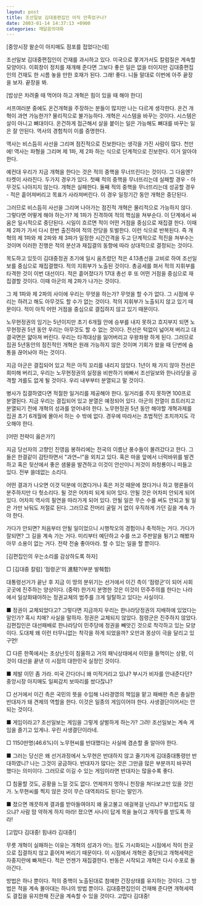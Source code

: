 ```yaml
---
layout: post
title: 조선일보 김대중편집인 아직 안죽었구나?
date: 2003-01-14 14:37:13 +0900
categories: 깨달음의대화
---
```

[중앙시장 왈순이 아지매도 점포를 접었다는데]
  

  
조선일보 김대중편집인이 건재를 과시하고 있다. 미국으로 쫓겨가서도 칼럼질은 계속할 모양이다. 이회창이 정치를 재개해 준다면 그보다 좋은 일은 없을 터이지만 김대중편집인의 건재도 한 시름 놓을 만한 호재가 된다. 그래! 좋다. 니들 말대로 이번에 아주 끝장을 보자. 끝장을 봐.
  

  
[밥상은 차려줄 때 먹어야 하고 개혁은 힘이 있을 때 해야 한다]
  

  
서프여러분 중에도 온건개혁을 주장하는 분들이 많지만 나는 다르게 생각한다. 온건 개혁이 과연 가능한가? 물리적으로 불가능하다. 개혁은 시스템을 바꾸는 것이다. 시스템은 살이 아니고 뼈대이다. 온건하게 접근해서 살을 붙이는 일은 가능해도 뼈대를 바꾸는 일은 잘 안된다. 역사의 경험칙이 이를 증명한다.
  

  
역사는 비스듬히 사선을 그리며 점진적으로 진보한다는 생각을 가진 사람이 많다. 천만에! 역사는 파형을 그리며 제 1파, 제 2파 하는 식으로 단계적으로 진보한다. 이거 알아야 한다.
  

  
예컨대 우리가 지금 개혁을 한다는 것은 적의 중핵을 무너뜨린다는 것이다. 그 다음엔? 타켓이 사라진다. 두가지 경우가 있다. 첫째 적의 중핵을 무너뜨리는데 실패할 경우 - 아무것도 나아지지 않는다. 개혁은 실패한다. 둘째 적의 중핵을 무너뜨리는데 성공할 경우 - 적은 흩어져버리고 목표가 사라져버린다. 이 경우 일정기간 동안 개혁은 중단된다.
  

  
그러므로 비스듬히 사선을 그리며 나아가는 점진적 개혁은 물리적으로 가능하지 않다. 그렇다면 어떻게 해야 하는가? 제 1파가 진격하여 적의 핵심을 쳐부순다. 이 단계에서 싸움은 일시적으로 중단된다. 시일이 흐르면 적이 어떤 거점을 중심으로 재집결 한다. 이때 제 2파가 가서 다시 한번 출진하여 적의 잔당을 토벌한다. 이런 식으로 반복된다. 즉 개혁의 제 1파와 제 2파와 제 3파가 일정한 시간간격을 두고 단계적으로 적진을 쳐부수는 것이며 이러한 진행은 적의 분산과 재집결의 동향에 따라 상대적으로 결정되는 것이다.
  

  
목도하고 있듯이 김대중정권 초기에 일시 움츠렸던 적은 4.13총선을 고비로 하여 조선일보를 중심으로 재집결했다. 적의 지휘부가 노출된 것이다. 총공세를 펴서 적의 지휘부를 타격한 것이 이번 대선이다. 적은 흩어졌다가 17대 총선 후 또 어떤 거점을 중심으로 재집결할 것이다. 이때 아군의 제 2파가 나가는 것이다.
  

  
그 제 1파와 제 2파의 사이에 우리는 무엇을 하는가? 무엇을 할 수가 없다. 그 시점에 우리는 하려고 해도 아무것도 할 수가 없는 것이다. 적의 지휘부가 노출되지 않고 있기 때문이다. 적이 아직 어떤 거점을 중심으로 결집하지 않고 있기 때문이다.
  

  
노무현정권의 임기는 5년이지만 초기 6개월 안에 승부를 내지 못하고 흐지부지 되면 노무현정권 5년 동안 우리는 아무것도 할 수 없는 것이다. 전선은 턱없이 넓어져 버리고 대결국면은 얇아져 버린다. 우리는 타격대상을 잃어버리고 우왕좌왕 하게 된다. 그러므로 집권 5년동안의 점진적인 개혁은 원래 가능하지 않은 것이며 기회가 왔을 때 단번에 숨통을 끊어놔야 하는 것이다.
  

  
지금 아군은 결집되어 있고 적은 아직 꼬리를 내리지 않았다. 1년이 채 가지 않아 전선은 희미해 버리고, 우리는 노무현정권의 실정을 비판하기 바빠서 조선일보와 한나라당을 공격할 겨를도 없게 될 것이다. 우리 내부부터 분열되고 말 것이다.
  

  
병사가 집결하였다면 적절한 일거리를 제공해야 한다. 일거리를 주지 못하면 100프로 분열된다. 지금 우리는 결집되어 있고 분열은 예정되어 있다. 아군의 전열이 흐트러지고 분열되기 전에 개혁의 성과를 얻어내야 한다. 노무현정권 5년 동안 해야할 개혁과제를 집권 초기 6개월에 몰아서 하는 수 밖에 없다. 경우에 따라서는 초법적인 조치까지도 각오해야 한다.
  

  
[어떤 전략이 옳은가?]
  

  
지금 당선자의 고향인 진영읍 봉하리에는 전국의 이름난 풍수들이 몰려갔다고 한다. 그들은 한결같이 감탄하면서 "과연~!"을 외치고 있다. 혹은 마을 앞에서 너럭바위를 발견하고 혹은 뒷산에서 좋은 샘물을 발견하고 이것이 안산이니 저것이 좌청룡이니 떠들고 있다. 전부 쓸데없는 소리다.
  

  
어떤 결과가 나오면 이것 덕분에 이겼다거나 혹은 저것 때문에 졌다거나 하고 평론들이 분주하지만 다 헛소리다. 될 것은 어차피 되게 되어 있다. 안될 것은 어차피 안되게 되어 있다. 어차피 역사의 필연을 따라가게 되어 있다. 안될 일은 무슨 수를 써도 안되고 될 일은 가만 놔둬도 저절로 된다. 그러므로 잔머리 굴릴 거 없이 우직하게 가던 길을 계속 가야 한다.
  

  
가다가 안되면? 처음부터 안될 일이었으니 시행착오의 경험이나 축적하는 거다. 가다가 잘되면? 그 길을 계속 가는 거다. 미리부터 예단하고 수를 쓰고 주판알을 튕기고 해봤자 아무 소용이 없는 거다. 전략 전술 좋아마라. 할 수 있는 일을 할 뿐이다.
  

  
[김편집인의 우는소리를 감상하도록 하자]
  

  
□ [김대중 칼럼] ‘점령군’의 進駐?(부분 발췌함)
  
대통령선거가 끝난 후 지금 이 땅의 분위기는 선거에서 이긴 측이 ‘점령군’이 되어 사회 곳곳에 진주하는 양상이다. (중략) 한가지 분명한 것은 이것이 민주주의를 한다는 나라에서 일상화돼야하는 정권교체의 범주를 크게 일탈하고 있다는 사실이다.
  

  
■ 정권이 교체되었다고? 그렇다면 지금까지 우리는 한나라당정권의 지배하에 있었다는 말인가? 혹시 치매? 사실을 말하자. 정권은 교체되지 않았다. 점령군은 진주하지 않았다. 김편집인은 대선패배로 한나라당이 민주당에 정권을 빼앗긴 것으로 착각하고 있는 모양이다. 도대체 왜 이런 터무니없는 착각을 하게 되었을까? 오만과 몽상이 극을 달리고 있구먼!
  

  
□ 다른 한쪽에서는 초상난듯이 침울하고 거의 패닉상태에서 이민을 들먹이는 상황, 이것이 대선을 끝낸 이 시점의 대한민국 실정인 것이다.
  

  
■ 제발 이민 좀 가라. 미국 간다더니 왜 미적거리고 있냐? 부시가 비자를 안내준다던? 중앙시장 아지매도 일찌감치 보따리를 쌌다잖냐?
  

  
□ 선거에서 이긴 측은 국민의 뜻을 수임해 나라경영의 책임을 맡고 패배한 측은 충실한 반대자가 돼 견제의 역할을 한다. 이것은 일종의 게임이어야 한다. 사생결단이어서는 안되는 것이다.
  

  
■ 게임이라고? 조선일보는 게임을 그렇게 살벌하게 하는가? 그려! 조선일보는 계속 게임을 즐기고 있게나. 우린 사생결단이라네.
  

  
□ 1150만명(46.6%)이 노무현씨를 반대했다는 사실에 겸손할 줄 알아야 한다.
  

  
■ 그러는 당신은 왜 선거과정에서 노무현은 반대하지 않고 줄기차게 김대중대통령만 반대하였니? 나는 그것이 궁금하다. 반대자가 많다는 것은 그만큼 많은 부분까지 바꾸려 했다는 의미이다. 그러므로 이길 수 있는 게임이라면 반대자는 많을수록 좋다.
  

  
□ 침울할 것도, 공황을 느낄 것도 없다. 언제까지 멍하니 천장을 쳐다보고만 있을 것인가. 노무현씨를 찍지 않은 것이 무슨 대역죄라도 된다는 말인가.
  

  
■ 졌으면 깨끗하게 결과를 받아들여야지 왜 울고불고 애걸복걸 난리냐? 부끄럽지도 않으냐? 사람 맘 약하게 하지 마라! 졌으면 사나이 답게 목을 늘이고 개작두를 받도록 하라!
  

  
[고맙다 김대중! 힘내라 김대중!]
  

  
무릇 개혁이 실패하는 이유는 개혁의 성과가 어느 정도 가시화되는 시점에서 적이 한곳으로 집결하지 않고 흩어져 버리기 때문이다. 이 시점에서 개혁은 중단되고 개혁세력은 자중지란에 빠져든다. 적은 언젠가 재집결한다. 반동은 시작되고 개혁은 다시 수포로 돌아간다.
  

  
방법은 하나 뿐이다. 적의 중핵이 노출된대로 첨예한 긴장상태를 유지하는 것이다. 그 방법은 적을 계속 몰아대는 하나의 방법 뿐이다. 김대중편집인이 건재해 준다면 개혁세력도 결집을 유지한채 진군을 계속할 수 있을 것이다. 고맙다 김대중!